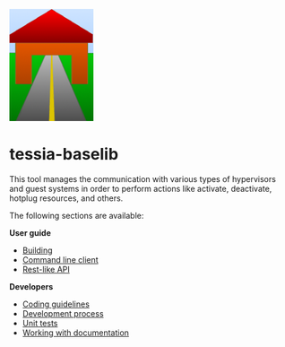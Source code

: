 <!--
Copyright 2016, 2017 IBM Corp.

Licensed under the Apache License, Version 2.0 (the "License");
you may not use this file except in compliance with the License.
You may obtain a copy of the License at

   http://www.apache.org/licenses/LICENSE-2.0

Unless required by applicable law or agreed to in writing, software
distributed under the License is distributed on an "AS IS" BASIS,
WITHOUT WARRANTIES OR CONDITIONS OF ANY KIND, either express or implied.
See the License for the specific language governing permissions and
limitations under the License.
-->
![Logo](img/tessia_baselib.png)

# tessia-baselib

This tool manages the communication with various types of hypervisors and guest systems in order to perform actions like activate, deactivate, hotplug resources, and others.

The following sections are available:

**User guide**

- [Building](users/build.md)
- [Command line client](users/client.md)
- [Rest-like API](users/api.md)

**Developers**

- [Coding guidelines](developers/coding_guidelines.md)
- [Development process](developers/dev_process.md)
- [Unit tests](developers/unit_tests.md)
- [Working with documentation](developers/documentation.md)
